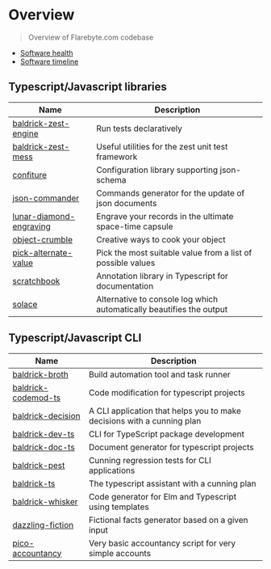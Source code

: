 
# Overview

> Overview of Flarebyte.com codebase

* [Software health](SOFTWARE-HEALTH.md)
* [Software timeline](./SOFTWARE-TIMELINE.md)

## Typescript/Javascript libraries

| Name | Description |
|------| ------------|
| [baldrick-zest-engine](https://github.com/flarebyte/baldrick-zest-engine) | Run tests declaratively |
| [baldrick-zest-mess](https://github.com/flarebyte/baldrick-zest-mess) | Useful utilities for the zest unit test framework |
| [confiture](https://github.com/flarebyte/confiture) | Configuration library supporting json-schema |
| [json-commander](https://github.com/flarebyte/json-commander) | Commands generator for the update of json documents |
| [lunar-diamond-engraving](https://github.com/flarebyte/lunar-diamond-engraving) | Engrave your records in the ultimate space-time capsule |
| [object-crumble](https://github.com/flarebyte/object-crumble) | Creative ways to cook your object |
| [pick-alternate-value](https://github.com/flarebyte/pick-alternate-value) | Pick the most suitable value from a list of possible values |
| [scratchbook](https://github.com/flarebyte/scratchbook) | Annotation library in Typescript for documentation |
| [solace](https://github.com/flarebyte/solace) | Alternative to console log which automatically beautifies the output |

## Typescript/Javascript CLI

| Name | Description |
|------| ------------|
| [baldrick-broth](https://github.com/flarebyte/baldrick-broth) | Build automation tool and task runner |
| [baldrick-codemod-ts](https://github.com/flarebyte/baldrick-codemod-ts) | Code modification for typescript projects |
| [baldrick-decision](https://github.com/flarebyte/baldrick-decision) | A CLI application that helps you to make decisions with a cunning plan |
| [baldrick-dev-ts](https://github.com/flarebyte/baldrick-dev-ts) | CLI for TypeScript package development |
| [baldrick-doc-ts](https://github.com/flarebyte/baldrick-doc-ts) | Document generator for typescript projects |
| [baldrick-pest](https://github.com/flarebyte/baldrick-pest) | Cunning regression tests for CLI applications |
| [baldrick-ts](https://github.com/flarebyte/baldrick-ts) | The typescript assistant with a cunning plan |
| [baldrick-whisker](https://github.com/flarebyte/baldrick-whisker) | Code generator for Elm and Typescript using templates |
| [dazzling-fiction](https://github.com/flarebyte/dazzling-fiction) | Fictional facts generator based on a given input |
| [pico-accountancy](https://github.com/flarebyte/pico-accountancy) | Very basic accountancy script for very simple accounts |
